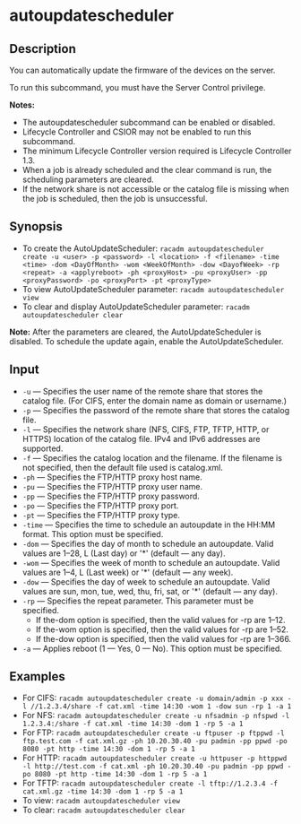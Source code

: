 # autoupdatescheduler

## Description

You can automatically update the firmware of the devices on the server.

To run this subcommand, you must have the Server Control privilege.

**Notes:**
- The autoupdatescheduler subcommand can be enabled or disabled.
- Lifecycle Controller and CSIOR may not be enabled to run this subcommand.
- The minimum Lifecycle Controller version required is Lifecycle Controller 1.3.
- When a job is already scheduled and the clear command is run, the scheduling parameters are cleared.
- If the network share is not accessible or the catalog file is missing when the job is scheduled, then the job is unsuccessful.

## Synopsis

- To create the AutoUpdateScheduler: `racadm autoupdatescheduler create -u <user> -p <password> -l <location> -f <filename> -time <time> -dom <DayOfMonth> -wom <WeekOfMonth> -dow <DayofWeek> -rp <repeat> -a <applyreboot> -ph <proxyHost> -pu <proxyUser> -pp <proxyPassword> -po <proxyPort> -pt <proxyType>`
- To view AutoUpdateScheduler parameter: `racadm autoupdatescheduler view`
- To clear and display AutoUpdateScheduler parameter: `racadm autoupdatescheduler clear`

**Note:** After the parameters are cleared, the AutoUpdateScheduler is disabled. To schedule the update again, enable the AutoUpdateScheduler.

## Input

- `-u` — Specifies the user name of the remote share that stores the catalog file. (For CIFS, enter the domain name as domain or username.)
- `-p` — Specifies the password of the remote share that stores the catalog file.
- `-l` — Specifies the network share (NFS, CIFS, FTP, TFTP, HTTP, or HTTPS) location of the catalog file. IPv4 and IPv6 addresses are supported.
- `-f` — Specifies the catalog location and the filename. If the filename is not specified, then the default file used is catalog.xml.
- `-ph` — Specifies the FTP/HTTP proxy host name.
- `-pu` — Specifies the FTP/HTTP proxy user name.
- `-pp` — Specifies the FTP/HTTP proxy password.
- `-po` — Specifies the FTP/HTTP proxy port.
- `-pt` — Specifies the FTP/HTTP proxy type.
- `-time` — Specifies the time to schedule an autoupdate in the HH:MM format. This option must be specified.
- `-dom` — Specifies the day of month to schedule an autoupdate. Valid values are 1–28, L (Last day) or '*' (default — any day).
- `-wom` — Specifies the week of month to schedule an autoupdate. Valid values are 1–4, L (Last week) or '*' (default — any week).
- `-dow` — Specifies the day of week to schedule an autoupdate. Valid values are sun, mon, tue, wed, thu, fri, sat, or '*' (default — any day).
- `-rp` — Specifies the repeat parameter. This parameter must be specified.
  - If the-dom option is specified, then the valid values for -rp are 1–12.
  - If the-wom option is specified, then the valid values for -rp are 1–52.
  - If the-dow option is specified, then the valid values for -rp are 1–366.
- `-a` — Applies reboot (1 — Yes, 0 — No). This option must be specified.

## Examples

- For CIFS: `racadm autoupdatescheduler create -u domain/admin -p xxx -l //1.2.3.4/share -f cat.xml -time 14:30 -wom 1 -dow sun -rp 1 -a 1`
- For NFS: `racadm autoupdatescheduler create -u nfsadmin -p nfspwd -l 1.2.3.4:/share -f cat.xml -time 14:30 -dom 1 -rp 5 -a 1`
- For FTP: `racadm autoupdatescheduler create -u ftpuser -p ftppwd -l ftp.test.com -f cat.xml.gz -ph 10.20.30.40 -pu padmin -pp ppwd -po 8080 -pt http -time 14:30 -dom 1 -rp 5 -a 1`
- For HTTP: `racadm autoupdatescheduler create -u httpuser -p httppwd -l http://test.com -f cat.xml -ph 10.20.30.40 -pu padmin -pp ppwd -po 8080 -pt http -time 14:30 -dom 1 -rp 5 -a 1`
- For TFTP: `racadm autoupdatescheduler create -l tftp://1.2.3.4 -f cat.xml.gz -time 14:30 -dom 1 -rp 5 -a 1`
- To view: `racadm autoupdatescheduler view`
- To clear: `racadm autoupdatescheduler clear`